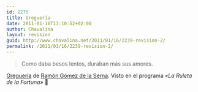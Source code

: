 ```yaml
---
id: 2275
title: Greguería
date: 2011-01-16T13:10:52+02:00
author: Chavalina
layout: revision
guid: http://www.chavalina.net/2011/01/16/2239-revision-2/
permalink: /2011/01/16/2239-revision-2/
---
```

> Como daba besos lentos, duraban más sus amores.

<a href="http://es.wikipedia.org/wiki/Greguer%C3%ADa" target="_blank">Greguería</a> de <a href="http://es.wikiquote.org/wiki/Ram%C3%B3n_G%C3%B3mez_de_la_Serna" target="_blank">Ramón Gómez de la Serna</a>. Visto en el programa _«La Ruleta de la Fortuna»_ 🙂